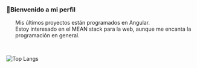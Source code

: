 <h3>👋Bienvenido a mi perfil</h3> 
<ul style="list-style:none;">
  <li>Mis últimos proyectos están programados en Angular.</li>
  <li>Estoy interesado en el <m>MEAN stack</m> para la web, aunque me encanta la programación en general.</li>
</ul><br>

![Top Langs](https://github-readme-stats.vercel.app/api/top-langs/?username=jit87&langs_count=8&layout=compact&locale=es)
